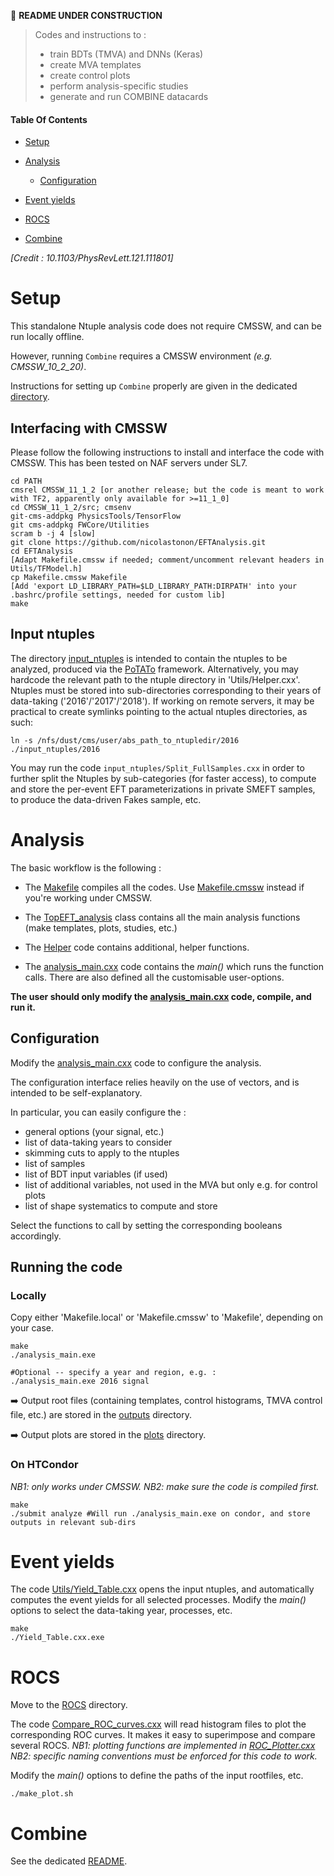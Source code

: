 <!--
```
CODE EXAMPLE
```

=== Emoji list (see https://gist.github.com/rxaviers/7360908)
:arrow_right:
:heavy_exclamation_mark:
:heavy_check_mark:
:link:
:white_check_mark:
:heavy_multiplication_x:
:x:
:negative_squared_cross_mark:
:bangbang:
:white_check_mark:
:copyright:
:clock430:
:no_entry:
:ok:
:arrow_right_hook:
:paperclip:
:open_file_folder:
:chart_with_upwards_trend:
:lock:
:hourglass:
:warning:
:construction:
:fr:
:one: :two: :hash:
:underage:
:put_litter_in_its_place:
:new:


#HOW TO HIDE CONTENTS (which can be viewed by cliking icon) :
<details>
<summary>[NameOfHiddenContent]:</summary>
[theHiddenContent]
</details>
-------------------------------------------->
:construction: **README UNDER CONSTRUCTION**


> Codes and instructions to :
> * train BDTs (TMVA) and DNNs (Keras)
> * create MVA templates
> * create control plots
> * perform analysis-specific studies
> * generate and run COMBINE datacards


#### Table Of Contents

* [Setup](https://github.com/nicolastonon/EFTAnalysis#Setup)

* [Analysis](https://github.com/nicolastonon/EFTAnalysis#Analysis)
  * [Configuration](https://github.com/nicolastonon/EFTAnalysis#Configuration)

* [Event yields](https://github.com/nicolastonon/EFTAnalysis#Event-yields)

* [ROCS](https://github.com/nicolastonon/EFTAnalysis#ROCS)


* [Combine](https://github.com/nicolastonon/EFTAnalysis#Combine)


<!-- ![Mining gold](https://images.deepai.org/converted-papers/1805.00013/x1.png) -->

*[Credit : 10.1103/PhysRevLett.121.111801]*

# Setup

This standalone Ntuple analysis code does not require CMSSW, and can be run locally offline.

However, running `Combine` requires a CMSSW environment *(e.g. CMSSW_10_2_20)*.

Instructions for setting up `Combine` properly are given in the dedicated [directory](https://github.com/nicolastonon/EFTAnalysis/COMBINE).

## Interfacing with CMSSW

Please follow the following instructions to install and interface the code with CMSSW. This has been tested on NAF servers under SL7.

```
cd PATH
cmsrel CMSSW_11_1_2 [or another release; but the code is meant to work with TF2, apparently only available for >=11_1_0]
cd CMSSW_11_1_2/src; cmsenv
git-cms-addpkg PhysicsTools/TensorFlow
git cms-addpkg FWCore/Utilities
scram b -j 4 [slow]
git clone https://github.com/nicolastonon/EFTAnalysis.git
cd EFTAnalysis
[Adapt Makefile.cmssw if needed; comment/uncomment relevant headers in Utils/TFModel.h]
cp Makefile.cmssw Makefile
[Add 'export LD_LIBRARY_PATH=$LD_LIBRARY_PATH:DIRPATH' into your .bashrc/profile settings, needed for custom lib]
make
```

## Input ntuples

The directory [input_ntuples](https://github.com/nicolastonon/EFTAnalysis/input_ntuples) is intended to contain the ntuples to be analyzed, produced via the [PoTATo](https://gitlab.cern.ch/cms-desy-topv/potato-common/-/tree/master) framework.
Alternatively, you may hardcode the relevant path to the ntuple directory in 'Utils/Helper.cxx'.
Ntuples must be stored into sub-directories corresponding to their years of data-taking ('2016'/'2017'/'2018').
If working on remote servers, it may be practical to create symlinks pointing to the actual ntuples directories, as such:
```
ln -s /nfs/dust/cms/user/abs_path_to_ntupledir/2016 ./input_ntuples/2016
```

You may run the code `input_ntuples/Split_FullSamples.cxx` in order to further split the Ntuples by sub-categories (for faster access), to compute and store the per-event EFT parameterizations in private SMEFT samples, to produce the data-driven Fakes sample, etc.

# Analysis

The basic workflow is the following :

* The [Makefile](https://github.com/nicolastonon/EFTAnalysis/tree/master/Makefile) compiles all the codes. Use [Makefile.cmssw](https://github.com/nicolastonon/EFTAnalysis/tree/master/Makefile.cmssw) instead if you're working under CMSSW.

* The [TopEFT_analysis](https://github.com/nicolastonon/EFTAnalysis/tree/master/TopEFT_analysis.cxx) class contains all the main analysis functions (make templates, plots, studies, etc.)

* The [Helper](https://github.com/nicolastonon/EFTAnalysis/tree/master/Helper.cxx) code contains additional, helper functions.

* The [analysis_main.cxx](https://github.com/nicolastonon/EFTAnalysis/tree/master/analysis_main.cxx) code contains the *main()* which runs the function calls. There are also defined all the customisable user-options.

**The user should only modify the [analysis_main.cxx](https://github.com/nicolastonon/EFTAnalysis/tree/master/analysis_main.cxx) code, compile, and run it.**

## Configuration

Modify the [analysis_main.cxx](https://github.com/nicolastonon/EFTAnalysis/tree/master/analysis_main.cxx) code to configure the analysis.

The configuration interface relies heavily on the use of vectors, and is intended to be self-explanatory.

In particular, you can easily configure the :
* general options (your signal, etc.)
* list of data-taking years to consider
* skimming cuts to apply to the ntuples
* list of samples
* list of BDT input variables (if used)
* list of additional variables, not used in the MVA but only e.g. for control plots
* list of shape systematics to compute and store

Select the functions to call by setting the corresponding booleans accordingly.

## Running the code

### Locally

Copy either 'Makefile.local' or 'Makefile.cmssw' to 'Makefile', depending on your case.

```
make
./analysis_main.exe

#Optional -- specify a year and region, e.g. :
./analysis_main.exe 2016 signal
```

:arrow_right: Output root files (containing templates, control histograms, TMVA control file, etc.) are stored in the [outputs](https://github.com/nicolastonon/EFTAnalysis/tree/master/outputs) directory.

:arrow_right: Output plots are stored in the [plots](https://github.com/nicolastonon/EFTAnalysis/tree/master/plots) directory.

### On HTCondor

*NB1: only works under CMSSW.*
*NB2: make sure the code is compiled first.*
```
make
./submit analyze #Will run ./analysis_main.exe on condor, and store outputs in relevant sub-dirs
```


# Event yields

The code [Utils/Yield_Table.cxx](https://github.com/nicolastonon/EFTAnalysis/tree/master/Utils/Yield_Table.cxx) opens the input ntuples, and automatically computes the event yields for all selected processes.
Modify the *main()* options to select the data-taking year, processes, etc.

```
make
./Yield_Table.cxx.exe
```

# ROCS

Move to the [ROCS](https://github.com/nicolastonon/EFTAnalysis/tree/master/ROCS) directory.

The code [Compare_ROC_curves.cxx](https://github.com/nicolastonon/EFTAnalysis/tree/master/ROCS/Compare_ROC_curves.cxx) will read histogram files to plot the corresponding ROC curves.
It makes it easy to superimpose and compare several ROCS.
*NB1: plotting functions are implemented in [ROC_Plotter.cxx](https://github.com/nicolastonon/EFTAnalysis/tree/master/ROCS/ROC_Plotter.cxx)*
*NB2: specific naming conventions must be enforced for this code to work.*

Modify the *main()* options to define the paths of the input rootfiles, etc.

```
./make_plot.sh
```

# Combine

See the dedicated [README](https://github.com/nicolastonon/EFTAnalysis/COMBINE).
